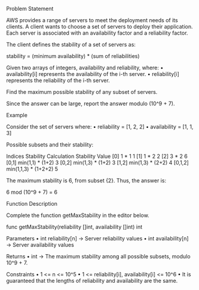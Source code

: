 Problem Statement

AWS provides a range of servers to meet the deployment needs of its clients. A client wants to choose a set of servers
to deploy their application. Each server is associated with an availability factor and a reliability factor.

The client defines the stability of a set of servers as:

stability = (minimum availability) * (sum of reliabilities)

Given two arrays of integers, availability and reliability, where:
• availability[i] represents the availability of the i-th server.
• reliability[i] represents the reliability of the i-th server.

Find the maximum possible stability of any subset of servers.

Since the answer can be large, report the answer modulo (10^9 + 7).

Example

Consider the set of servers where:
• reliability = [1, 2, 2]
• availability = [1, 1, 3]

Possible subsets and their stability:

Indices Stability Calculation Stability Value
[0]                    1 * 1 1
[1]                    1 * 2 2
[2]                    3 * 2 6
[0,1]                min(1,1) * (1+2)        3
[0,2]                min(1,3) * (1+2)        3
[1,2]                min(1,3) * (2+2)        4
[0,1,2]                min(1,1,3) * (1+2+2)    5

The maximum stability is 6, from subset {2}.
Thus, the answer is:

6 mod (10^9 + 7) = 6

Function Description

Complete the function getMaxStability in the editor below.

func getMaxStability(reliability []int, availability []int) int

Parameters
• int reliability[n] → Server reliability values
• int availability[n] → Server availability values

Returns
• int → The maximum stability among all possible subsets, modulo 10^9 + 7.

Constraints
• 1 <= n <= 10^5
• 1 <= reliability[i], availability[i] <= 10^6
• It is guaranteed that the lengths of reliability and availability are the same.
